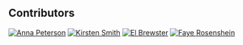 <a name="readme-top"></a>

## Contributors
 [![Anna Peterson][Anna-badge]][Anna-url]
 [![Kirsten Smith][Kirsten-badge]][Kirsten-url]
 [![El Brewster][El-badge]][El-url]
 [![Faye Rosenshein][Faye-badge]][Faye-url]



[Kirsten-badge]: https://img.shields.io/badge/-Kirsten%20Smith-lightgrey
[Kirsten-url]: https://github.com/smithkirsten
[Anna-badge]: https://img.shields.io/badge/-Anna%20Peterson-Purple
[Anna-url]: https://github.com/AnnaPete
[El-badge]: https://img.shields.io/badge/-El%20Brewster-blue
[El-url]: https://github.com/ElBrewster
[Faye-badge]: https://img.shields.io/badge/-Faye%20Rosenshein-green
[Faye-url]: https://github.com/FayeRosenshein
[NextJS]: https://img.shields.io/badge/-NextJs-61DAFB?logo=nextjs&logoColor=white&style=for-the-badge
[nextjs-url]: https://nextjs.org/
[mocha]: https://img.shields.io/badge/Mocha-FF2D20?style=for-the-badge&logo=mocha&logoColor=white
[mocha-url]: https://mochajs.org/
[Cypress]: https://img.shields.io/badge/CYPRESS-000000?style=for-the-badge&logo=cypress&logoColor=purple
[Cypress-url]: https://www.cypress.io/
[chai]: https://img.shields.io/badge/Chai-20232A?style=for-the-badge&logo=chai&logoColor=61DAFB
[chai-url]: https://www.chaijs.com/
[webpack]: https://img.shields.io/badge/Webpack-563D7C?style=for-the-badge&logo=webpack&logoColor=white
[webpack-url]: https://webpack.js.org/
[css]: https://img.shields.io/badge/CSS-000000?style=for-the-badge&logo=css&logoColor=white
[css-url]: https://www.w3.org/Style/CSS/Overview.en.html
[html]: https://img.shields.io/badge/HTML-4A4A55?style=for-the-badge&logo=HTML&logoColor=FF3E00
[html-url]: https://www.w3schools.com/howto/howto_make_a_website.asp
[javascript.js]: https://img.shields.io/badge/JavaScript-0769AD?style=for-the-badge&logo=javascript&logoColor=white
[javascript-url]: https://www.javascript.com/
[api]: https://img.shields.io/badge/API-15EA75?style=for-the-badge&logo=HTML&logoColor=FF3E00
[api-url]: https://www.w3schools.com/js/js_api_intro.asp
[github]: https://img.shields.io/badge/GitHub-22043C?style=for-the-badge&logo=github&logoColor=FF3E00
[github-url]: https://github.com/
[git]: https://img.shields.io/badge/Git-2E0305?style=for-the-badge&logo=git&logoColor=FF3E00
[git-url]: https://git-scm.com/